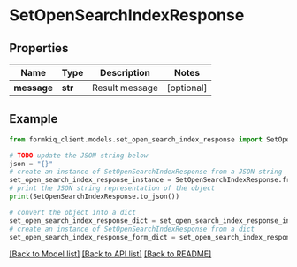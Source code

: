 # SetOpenSearchIndexResponse


## Properties

Name | Type | Description | Notes
------------ | ------------- | ------------- | -------------
**message** | **str** | Result message | [optional] 

## Example

```python
from formkiq_client.models.set_open_search_index_response import SetOpenSearchIndexResponse

# TODO update the JSON string below
json = "{}"
# create an instance of SetOpenSearchIndexResponse from a JSON string
set_open_search_index_response_instance = SetOpenSearchIndexResponse.from_json(json)
# print the JSON string representation of the object
print(SetOpenSearchIndexResponse.to_json())

# convert the object into a dict
set_open_search_index_response_dict = set_open_search_index_response_instance.to_dict()
# create an instance of SetOpenSearchIndexResponse from a dict
set_open_search_index_response_form_dict = set_open_search_index_response.from_dict(set_open_search_index_response_dict)
```
[[Back to Model list]](../README.md#documentation-for-models) [[Back to API list]](../README.md#documentation-for-api-endpoints) [[Back to README]](../README.md)


